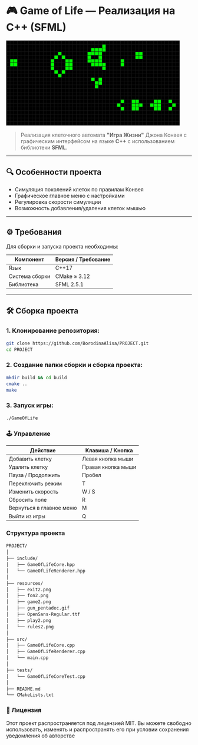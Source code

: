 # 🎮 Game of Life — Реализация на C++ (SFML)

![Game of Life Preview](resources/gun_pentadec.gif)

> Реализация клеточного автомата **"Игра Жизни"** Джона Конвея с графическим интерфейсом на языке **C++** с использованием библиотеки **SFML**.

---

## 🔍 Особенности проекта

- Симуляция поколений клеток по правилам Конвея  
- Графическое главное меню с настройками  
- Регулировка скорости симуляции  
- Возможность добавления/удаления клеток мышью  

---

## ⚙️ Требования

Для сборки и запуска проекта необходимы:

| Компонент     | Версия / Требование         |
|---------------|-----------------------------|
| Язык          | C++17                       |
| Система сборки| CMake ≥ 3.12                |
| Библиотека    | SFML 2.5.1                  |

---

## 🛠 Сборка проекта

### 1. Клонирование репозитория:
```bash
git clone https://github.com/BorodinaAlisa/PROJECT.git 
cd PROJECT
```
### 2. Создание папки сборки и сборка проекта:
```bash
mkdir build && cd build
cmake ..
make
```
### 3. Запуск игры:
```bash
./GameOfLife
```
### 🕹️ Управление

| Действие                    | Клавиша / Кнопка     |
|-----------------------------|----------------------|
| Добавить клетку             | Левая кнопка мыши    |
| Удалить клетку              | Правая кнопка мыши   |
| Пауза / Продолжить          | Пробел               |
| Переключить режим           | T                    |
| Изменить скорость           | W / S                |
| Сбросить поле               | R                    |
| Вернуться в главное меню    | M                    |
| Выйти из игры               | Q                    |


### Структура проекта
``` bash
PROJECT/
│
├── include/
│   ├── GameOfLifeCore.hpp        
│   └── GameOfLifeRenderer.hpp   
│
├── resources/                    
│   ├── exit2.png
│   ├── fon2.png
│   ├── game2.png
│   ├── gun_pentadec.gif
│   ├── OpenSans-Regular.ttf
│   ├── play2.png
│   └── rules2.png
│
├── src/
│   ├── GameOfLifeCore.cpp       
│   ├── GameOfLifeRenderer.cpp    
│   └── main.cpp                  
│
├── tests/
│   └── GameOfLifeCoreTest.cpp    
│
├── README.md                     
└── CMakeLists.txt                
```

### 📄 Лицензия

Этот проект распространяется под лицензией MIT.
Вы можете свободно использовать, изменять и распространять его при условии сохранения уведомления об авторстве
